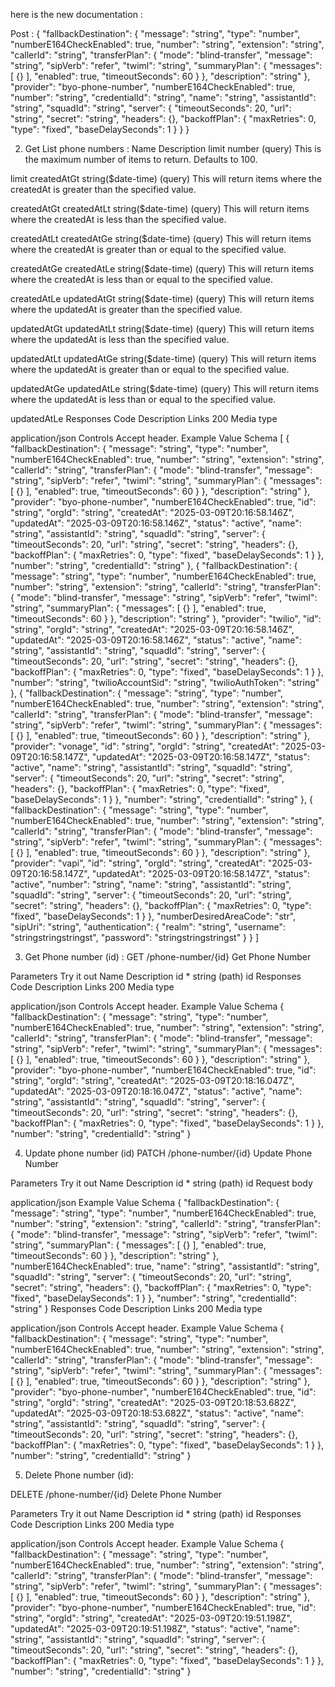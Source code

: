 

here is the new documentation :

Post : 
{
  "fallbackDestination": {
    "message": "string",
    "type": "number",
    "numberE164CheckEnabled": true,
    "number": "string",
    "extension": "string",
    "callerId": "string",
    "transferPlan": {
      "mode": "blind-transfer",
      "message": "string",
      "sipVerb": "refer",
      "twiml": "string",
      "summaryPlan": {
        "messages": [
          {}
        ],
        "enabled": true,
        "timeoutSeconds": 60
      }
    },
    "description": "string"
  },
  "provider": "byo-phone-number",
  "numberE164CheckEnabled": true,
  "number": "string",
  "credentialId": "string",
  "name": "string",
  "assistantId": "string",
  "squadId": "string",
  "server": {
    "timeoutSeconds": 20,
    "url": "string",
    "secret": "string",
    "headers": {},
    "backoffPlan": {
      "maxRetries": 0,
      "type": "fixed",
      "baseDelaySeconds": 1
    }
  }
}

2. Get List phone numbers :
Name	Description
limit
number
(query)
This is the maximum number of items to return. Defaults to 100.

limit
createdAtGt
string($date-time)
(query)
This will return items where the createdAt is greater than the specified value.

createdAtGt
createdAtLt
string($date-time)
(query)
This will return items where the createdAt is less than the specified value.

createdAtLt
createdAtGe
string($date-time)
(query)
This will return items where the createdAt is greater than or equal to the specified value.

createdAtGe
createdAtLe
string($date-time)
(query)
This will return items where the createdAt is less than or equal to the specified value.

createdAtLe
updatedAtGt
string($date-time)
(query)
This will return items where the updatedAt is greater than the specified value.

updatedAtGt
updatedAtLt
string($date-time)
(query)
This will return items where the updatedAt is less than the specified value.

updatedAtLt
updatedAtGe
string($date-time)
(query)
This will return items where the updatedAt is greater than or equal to the specified value.

updatedAtGe
updatedAtLe
string($date-time)
(query)
This will return items where the updatedAt is less than or equal to the specified value.

updatedAtLe
Responses
Code	Description	Links
200	
Media type

application/json
Controls Accept header.
Example Value
Schema
[
  {
    "fallbackDestination": {
      "message": "string",
      "type": "number",
      "numberE164CheckEnabled": true,
      "number": "string",
      "extension": "string",
      "callerId": "string",
      "transferPlan": {
        "mode": "blind-transfer",
        "message": "string",
        "sipVerb": "refer",
        "twiml": "string",
        "summaryPlan": {
          "messages": [
            {}
          ],
          "enabled": true,
          "timeoutSeconds": 60
        }
      },
      "description": "string"
    },
    "provider": "byo-phone-number",
    "numberE164CheckEnabled": true,
    "id": "string",
    "orgId": "string",
    "createdAt": "2025-03-09T20:16:58.146Z",
    "updatedAt": "2025-03-09T20:16:58.146Z",
    "status": "active",
    "name": "string",
    "assistantId": "string",
    "squadId": "string",
    "server": {
      "timeoutSeconds": 20,
      "url": "string",
      "secret": "string",
      "headers": {},
      "backoffPlan": {
        "maxRetries": 0,
        "type": "fixed",
        "baseDelaySeconds": 1
      }
    },
    "number": "string",
    "credentialId": "string"
  },
  {
    "fallbackDestination": {
      "message": "string",
      "type": "number",
      "numberE164CheckEnabled": true,
      "number": "string",
      "extension": "string",
      "callerId": "string",
      "transferPlan": {
        "mode": "blind-transfer",
        "message": "string",
        "sipVerb": "refer",
        "twiml": "string",
        "summaryPlan": {
          "messages": [
            {}
          ],
          "enabled": true,
          "timeoutSeconds": 60
        }
      },
      "description": "string"
    },
    "provider": "twilio",
    "id": "string",
    "orgId": "string",
    "createdAt": "2025-03-09T20:16:58.146Z",
    "updatedAt": "2025-03-09T20:16:58.146Z",
    "status": "active",
    "name": "string",
    "assistantId": "string",
    "squadId": "string",
    "server": {
      "timeoutSeconds": 20,
      "url": "string",
      "secret": "string",
      "headers": {},
      "backoffPlan": {
        "maxRetries": 0,
        "type": "fixed",
        "baseDelaySeconds": 1
      }
    },
    "number": "string",
    "twilioAccountSid": "string",
    "twilioAuthToken": "string"
  },
  {
    "fallbackDestination": {
      "message": "string",
      "type": "number",
      "numberE164CheckEnabled": true,
      "number": "string",
      "extension": "string",
      "callerId": "string",
      "transferPlan": {
        "mode": "blind-transfer",
        "message": "string",
        "sipVerb": "refer",
        "twiml": "string",
        "summaryPlan": {
          "messages": [
            {}
          ],
          "enabled": true,
          "timeoutSeconds": 60
        }
      },
      "description": "string"
    },
    "provider": "vonage",
    "id": "string",
    "orgId": "string",
    "createdAt": "2025-03-09T20:16:58.147Z",
    "updatedAt": "2025-03-09T20:16:58.147Z",
    "status": "active",
    "name": "string",
    "assistantId": "string",
    "squadId": "string",
    "server": {
      "timeoutSeconds": 20,
      "url": "string",
      "secret": "string",
      "headers": {},
      "backoffPlan": {
        "maxRetries": 0,
        "type": "fixed",
        "baseDelaySeconds": 1
      }
    },
    "number": "string",
    "credentialId": "string"
  },
  {
    "fallbackDestination": {
      "message": "string",
      "type": "number",
      "numberE164CheckEnabled": true,
      "number": "string",
      "extension": "string",
      "callerId": "string",
      "transferPlan": {
        "mode": "blind-transfer",
        "message": "string",
        "sipVerb": "refer",
        "twiml": "string",
        "summaryPlan": {
          "messages": [
            {}
          ],
          "enabled": true,
          "timeoutSeconds": 60
        }
      },
      "description": "string"
    },
    "provider": "vapi",
    "id": "string",
    "orgId": "string",
    "createdAt": "2025-03-09T20:16:58.147Z",
    "updatedAt": "2025-03-09T20:16:58.147Z",
    "status": "active",
    "number": "string",
    "name": "string",
    "assistantId": "string",
    "squadId": "string",
    "server": {
      "timeoutSeconds": 20,
      "url": "string",
      "secret": "string",
      "headers": {},
      "backoffPlan": {
        "maxRetries": 0,
        "type": "fixed",
        "baseDelaySeconds": 1
      }
    },
    "numberDesiredAreaCode": "str",
    "sipUri": "string",
    "authentication": {
      "realm": "string",
      "username": "stringstringstringst",
      "password": "stringstringstringst"
    }
  }
]


3. Get Phone number (id) :
GET
/phone-number/{id}
Get Phone Number


Parameters
Try it out
Name	Description
id *
string
(path)
id
Responses
Code	Description	Links
200	
Media type

application/json
Controls Accept header.
Example Value
Schema
{
  "fallbackDestination": {
    "message": "string",
    "type": "number",
    "numberE164CheckEnabled": true,
    "number": "string",
    "extension": "string",
    "callerId": "string",
    "transferPlan": {
      "mode": "blind-transfer",
      "message": "string",
      "sipVerb": "refer",
      "twiml": "string",
      "summaryPlan": {
        "messages": [
          {}
        ],
        "enabled": true,
        "timeoutSeconds": 60
      }
    },
    "description": "string"
  },
  "provider": "byo-phone-number",
  "numberE164CheckEnabled": true,
  "id": "string",
  "orgId": "string",
  "createdAt": "2025-03-09T20:18:16.047Z",
  "updatedAt": "2025-03-09T20:18:16.047Z",
  "status": "active",
  "name": "string",
  "assistantId": "string",
  "squadId": "string",
  "server": {
    "timeoutSeconds": 20,
    "url": "string",
    "secret": "string",
    "headers": {},
    "backoffPlan": {
      "maxRetries": 0,
      "type": "fixed",
      "baseDelaySeconds": 1
    }
  },
  "number": "string",
  "credentialId": "string"
}

4. Update phone number (id)
PATCH
/phone-number/{id}
Update Phone Number


Parameters
Try it out
Name	Description
id *
string
(path)
id
Request body

application/json
Example Value
Schema
{
  "fallbackDestination": {
    "message": "string",
    "type": "number",
    "numberE164CheckEnabled": true,
    "number": "string",
    "extension": "string",
    "callerId": "string",
    "transferPlan": {
      "mode": "blind-transfer",
      "message": "string",
      "sipVerb": "refer",
      "twiml": "string",
      "summaryPlan": {
        "messages": [
          {}
        ],
        "enabled": true,
        "timeoutSeconds": 60
      }
    },
    "description": "string"
  },
  "numberE164CheckEnabled": true,
  "name": "string",
  "assistantId": "string",
  "squadId": "string",
  "server": {
    "timeoutSeconds": 20,
    "url": "string",
    "secret": "string",
    "headers": {},
    "backoffPlan": {
      "maxRetries": 0,
      "type": "fixed",
      "baseDelaySeconds": 1
    }
  },
  "number": "string",
  "credentialId": "string"
}
Responses
Code	Description	Links
200	
Media type

application/json
Controls Accept header.
Example Value
Schema
{
  "fallbackDestination": {
    "message": "string",
    "type": "number",
    "numberE164CheckEnabled": true,
    "number": "string",
    "extension": "string",
    "callerId": "string",
    "transferPlan": {
      "mode": "blind-transfer",
      "message": "string",
      "sipVerb": "refer",
      "twiml": "string",
      "summaryPlan": {
        "messages": [
          {}
        ],
        "enabled": true,
        "timeoutSeconds": 60
      }
    },
    "description": "string"
  },
  "provider": "byo-phone-number",
  "numberE164CheckEnabled": true,
  "id": "string",
  "orgId": "string",
  "createdAt": "2025-03-09T20:18:53.682Z",
  "updatedAt": "2025-03-09T20:18:53.682Z",
  "status": "active",
  "name": "string",
  "assistantId": "string",
  "squadId": "string",
  "server": {
    "timeoutSeconds": 20,
    "url": "string",
    "secret": "string",
    "headers": {},
    "backoffPlan": {
      "maxRetries": 0,
      "type": "fixed",
      "baseDelaySeconds": 1
    }
  },
  "number": "string",
  "credentialId": "string"
}


5. Delete Phone number (id):

DELETE
/phone-number/{id}
Delete Phone Number


Parameters
Try it out
Name	Description
id *
string
(path)
id
Responses
Code	Description	Links
200	
Media type

application/json
Controls Accept header.
Example Value
Schema
{
  "fallbackDestination": {
    "message": "string",
    "type": "number",
    "numberE164CheckEnabled": true,
    "number": "string",
    "extension": "string",
    "callerId": "string",
    "transferPlan": {
      "mode": "blind-transfer",
      "message": "string",
      "sipVerb": "refer",
      "twiml": "string",
      "summaryPlan": {
        "messages": [
          {}
        ],
        "enabled": true,
        "timeoutSeconds": 60
      }
    },
    "description": "string"
  },
  "provider": "byo-phone-number",
  "numberE164CheckEnabled": true,
  "id": "string",
  "orgId": "string",
  "createdAt": "2025-03-09T20:19:51.198Z",
  "updatedAt": "2025-03-09T20:19:51.198Z",
  "status": "active",
  "name": "string",
  "assistantId": "string",
  "squadId": "string",
  "server": {
    "timeoutSeconds": 20,
    "url": "string",
    "secret": "string",
    "headers": {},
    "backoffPlan": {
      "maxRetries": 0,
      "type": "fixed",
      "baseDelaySeconds": 1
    }
  },
  "number": "string",
  "credentialId": "string"
}


